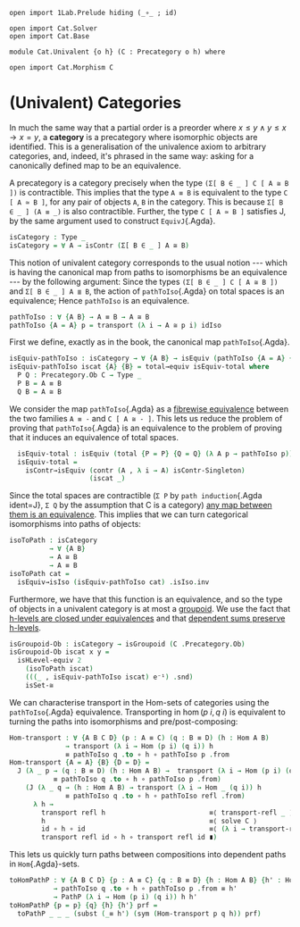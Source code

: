 ```
open import 1Lab.Prelude hiding (_∘_ ; id)

open import Cat.Solver
open import Cat.Base

module Cat.Univalent {o h} (C : Precategory o h) where

open import Cat.Morphism C
```

# (Univalent) Categories

In much the same way that a partial order is a preorder where $x \le y
\land y \le x \to x = y$, a **category** is a precategory where
isomorphic objects are identified. This is a generalisation of the
univalence axiom to arbitrary categories, and, indeed, it's phrased in
the same way: asking for a canonically defined map to be an equivalence.

A precategory is a category precisely when the type `(Σ[ B ∈ _ ] C [ A ≅
B ])` is contractible. This implies that the type `A ≡ B` is equivalent
to the type `C [ A ≃ B ]`, for any pair of objects `A`, `B` in the
category. This is because `Σ[ B ∈ _ ] (A ≡ _)` is also contractible.
Further, the type `C [ A ≃ B ]` satisfies J, by the same argument used
to construct `EquivJ`{.Agda}.

```agda
isCategory : Type _
isCategory = ∀ A → isContr (Σ[ B ∈ _ ] A ≅ B)
```

This notion of univalent category corresponds to the usual notion ---
which is having the canonical map from paths to isomorphisms be an
equivalence --- by the following argument: Since the types `(Σ[ B ∈ _ ]
C [ A ≅ B ])` and `Σ[ B ∈ _ ] A ≣ B`, the action of `pathToIso`{.Agda}
on total spaces is an equivalence; Hence `pathToIso` is an equivalence.

```agda
pathToIso : ∀ {A B} → A ≡ B → A ≅ B
pathToIso {A = A} p = transport (λ i → A ≅ p i) idIso
```

First we define, exactly as in the book, the canonical map `pathToIso`{.Agda}.

```agda
isEquiv-pathToIso : isCategory → ∀ {A B} → isEquiv (pathToIso {A = A} {B = B})
isEquiv-pathToIso iscat {A} {B} = total→equiv isEquiv-total where
  P Q : Precategory.Ob C → Type _
  P B = A ≡ B
  Q B = A ≅ B
```

We consider the map `pathToIso`{.Agda} as a [fibrewise equivalence]
between the two families `A ≡ -` and `C [ A ≅ - ]`. This lets us reduce
the problem of proving that `pathToIso`{.Agda} is an equivalence to the
problem of proving that it induces an equivalence of total spaces.

[fibrewise equivalence]: agda://1Lab.Equiv.Fibrewise

```agda
  isEquiv-total : isEquiv (total {P = P} {Q = Q} (λ A p → pathToIso p))
  isEquiv-total =
    isContr→isEquiv (contr (A , λ i → A) isContr-Singleton)
                    (iscat _)
```

Since the total spaces are contractible (`Σ P` by `path induction`{.Agda
ident=J}, `Σ Q` by the assumption that C is a category) [any map between
them is an equivalence](agda://1Lab.Equiv#isContr→isEquiv). This implies
that we can turn categorical isomorphisms into paths of objects:

```agda
isoToPath : isCategory
          → ∀ {A B}
          → A ≅ B
          → A ≡ B
isoToPath cat =
  isEquiv→isIso (isEquiv-pathToIso cat) .isIso.inv
```

Furthermore, we have that this function is an equivalence, and so the
type of objects in a univalent category is at most a [groupoid]. We use
the fact that [h-levels are closed under equivalences] and that
[dependent sums preserve h-levels].

[h-levels are closed under equivalences]: agda://1Lab.HLevel.Retracts#isHLevel-equiv
[dependent sums preserve h-levels]: agda://1Lab.HLevel.Retracts#isHLevelΣ
[groupoid]: agda://1Lab.HLevel#isGroupoid

```agda
isGroupoid-Ob : isCategory → isGroupoid (C .Precategory.Ob)
isGroupoid-Ob iscat x y =
  isHLevel-equiv 2
    (isoToPath iscat)
    (((_ , isEquiv-pathToIso iscat) e⁻¹) .snd)
    isSet-≅
```

We can characterise transport in the Hom-sets of categories using the
`pathToIso`{.Agda} equivalence. Transporting in $\hom(p\ i, q\ i)$ is
equivalent to turning the paths into isomorphisms and
pre/post-composing:

```agda
Hom-transport : ∀ {A B C D} (p : A ≡ C) (q : B ≡ D) (h : Hom A B)
              → transport (λ i → Hom (p i) (q i)) h
              ≡ pathToIso q .to ∘ h ∘ pathToIso p .from
Hom-transport {A = A} {B} {D = D} =
  J (λ _ p → (q : B ≡ D) (h : Hom A B) →  transport (λ i → Hom (p i) (q i)) h
           ≡ pathToIso q .to ∘ h ∘ pathToIso p .from)
    (J (λ _ q → (h : Hom A B) → transport (λ i → Hom _ (q i)) h
              ≡ pathToIso q .to ∘ h ∘ pathToIso refl .from)
      λ h →
        transport refl h                          ≡⟨ transport-refl _ ⟩
        h                                         ≡⟨ solve C ⟩
        id ∘ h ∘ id                               ≡⟨ (λ i → transport-refl id (~ i) ∘ h ∘ transport-refl id (~ i)) ⟩
        transport refl id ∘ h ∘ transport refl id ∎)
```

This lets us quickly turn paths between compositions into dependent
paths in `Hom`{.Agda}-sets.

```agda
toHomPathP : ∀ {A B C D} {p : A ≡ C} {q : B ≡ D} {h : Hom A B} {h' : Hom C D}
           → pathToIso q .to ∘ h ∘ pathToIso p .from ≡ h'
           → PathP (λ i → Hom (p i) (q i)) h h'
toHomPathP {p = p} {q} {h} {h'} prf =
  toPathP _ _ _ (subst (_≡ h') (sym (Hom-transport p q h)) prf)
```
